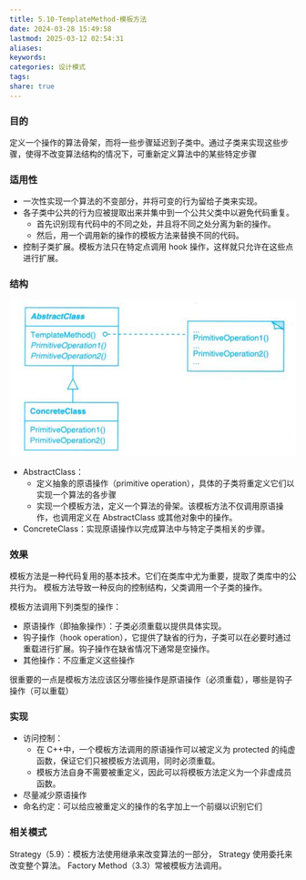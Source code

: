 ```yaml
---
title: 5.10-TemplateMethod-模板方法
date: 2024-03-28 15:49:58
lastmod: 2025-03-12 02:54:31
aliases: 
keywords: 
categories: 设计模式
tags: 
share: true
---
```





### 目的

定义一个操作的算法骨架，而将一些步骤延迟到子类中。通过子类来实现这些步骤，使得不改变算法结构的情况下，可重新定义算法中的某些特定步骤


### 适用性

- 一次性实现一个算法的不变部分，并将可变的行为留给子类来实现。
- 各子类中公共的行为应被提取出来并集中到一个公共父类中以避免代码重复。
	- 首先识别现有代码中的不同之处，并且将不同之处分离为新的操作。
	- 然后，用一个调用新的操作的模板方法来替换不同的代码。
- 控制子类扩展。模板方法只在特定点调用 hook 操作，这样就只允许在这些点进行扩展。

### 结构
![](./assets/5.10-TemplateMethod-%E6%A8%A1%E6%9D%BF%E6%96%B9%E6%B3%95/image-2023-10-19_17-05-39-615.png)

- AbstractClass：
	- 定义抽象的原语操作（primitive operation），具体的子类将重定义它们以实现一个算法的各步骤
	- 实现一个模板方法，定义一个算法的骨架。该模板方法不仅调用原语操作，也调用定义在 AbstractClass 或其他对象中的操作。
- ConcreteClass：实现原语操作以完成算法中与特定子类相关的步骤。

### 效果

模板方法是一种代码复用的基本技术。它们在类库中尤为重要，提取了类库中的公共行为。
模板方法导致一种反向的控制结构，父类调用一个子类的操作。

模板方法调用下列类型的操作：
- 原语操作（即抽象操作）：子类必须重载以提供具体实现。
- 钩子操作（hook operation），它提供了缺省的行为，子类可以在必要时通过重载进行扩展。钩子操作在缺省情况下通常是空操作。
- 其他操作：不应重定义这些操作

很重要的一点是模板方法应该区分哪些操作是原语操作（必须重载），哪些是钩子操作（可以重载）

### 实现

- 访问控制：
	- 在 C++中，一个模板方法调用的原语操作可以被定义为 protected 的纯虚函数，保证它们只被模板方法调用，同时必须重载。
	- 模板方法自身不需要被重定义，因此可以将模板方法定义为一个非虚成员函数。
- 尽量减少原语操作
- 命名约定：可以给应被重定义的操作的名字加上一个前缀以识别它们


### 相关模式

Strategy（5.9）：模板方法使用继承来改变算法的一部分， Strategy 使用委托来改变整个算法。
Factory Method（3.3）常被模板方法调用。